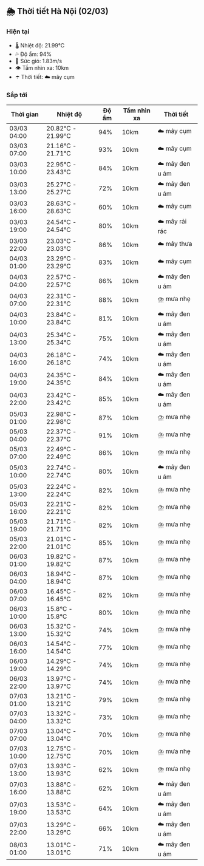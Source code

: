 ## 🌦️ Thời tiết Hà Nội (02/03)

### Hiện tại

- 🌡️ Nhiệt độ: 21.99℃
- 💦 Độ ẩm: 94%
- 💨 Sức gió: 1.83m/s
- 👁️ Tầm nhìn xa: 10km
- ☂️ Thời tiết: ☁️ mây cụm

### Sắp tới

| Thời gian | Nhiệt độ | Độ ẩm | Tầm nhìn xa | Thời tiết |
| --- | --- | --- | --- | --- |
| 03/03 04:00 | 20.82℃ - 21.99℃ | 94% | 10km | ☁️ mây cụm |
| 03/03 07:00 | 21.16℃ - 21.71℃ | 93% | 10km | ☁️ mây cụm |
| 03/03 10:00 | 22.95℃ - 23.43℃ | 84% | 10km | ☁️ mây đen u ám |
| 03/03 13:00 | 25.27℃ - 25.27℃ | 72% | 10km | ☁️ mây đen u ám |
| 03/03 16:00 | 28.63℃ - 28.63℃ | 60% | 10km | ☁️ mây cụm |
| 03/03 19:00 | 24.54℃ - 24.54℃ | 80% | 10km | ☁️ mây rải rác |
| 03/03 22:00 | 23.03℃ - 23.03℃ | 86% | 10km | ☁️ mây thưa |
| 04/03 01:00 | 23.29℃ - 23.29℃ | 83% | 10km | ☁️ mây cụm |
| 04/03 04:00 | 22.57℃ - 22.57℃ | 86% | 10km | ☁️ mây đen u ám |
| 04/03 07:00 | 22.31℃ - 22.31℃ | 88% | 10km | ⛈️ mưa nhẹ |
| 04/03 10:00 | 23.84℃ - 23.84℃ | 81% | 10km | ☁️ mây đen u ám |
| 04/03 13:00 | 25.34℃ - 25.34℃ | 75% | 10km | ☁️ mây đen u ám |
| 04/03 16:00 | 26.18℃ - 26.18℃ | 74% | 10km | ☁️ mây đen u ám |
| 04/03 19:00 | 24.35℃ - 24.35℃ | 84% | 10km | ☁️ mây đen u ám |
| 04/03 22:00 | 23.42℃ - 23.42℃ | 85% | 10km | ☁️ mây đen u ám |
| 05/03 01:00 | 22.98℃ - 22.98℃ | 87% | 10km | ⛈️ mưa nhẹ |
| 05/03 04:00 | 22.37℃ - 22.37℃ | 91% | 10km | ⛈️ mưa nhẹ |
| 05/03 07:00 | 22.49℃ - 22.49℃ | 86% | 10km | ⛈️ mưa nhẹ |
| 05/03 10:00 | 22.74℃ - 22.74℃ | 80% | 10km | ☁️ mây đen u ám |
| 05/03 13:00 | 22.24℃ - 22.24℃ | 82% | 10km | ⛈️ mưa nhẹ |
| 05/03 16:00 | 22.21℃ - 22.21℃ | 82% | 10km | ⛈️ mưa nhẹ |
| 05/03 19:00 | 21.71℃ - 21.71℃ | 82% | 10km | ⛈️ mưa nhẹ |
| 05/03 22:00 | 21.01℃ - 21.01℃ | 85% | 10km | ⛈️ mưa nhẹ |
| 06/03 01:00 | 19.82℃ - 19.82℃ | 87% | 10km | ⛈️ mưa nhẹ |
| 06/03 04:00 | 18.94℃ - 18.94℃ | 87% | 10km | ⛈️ mưa nhẹ |
| 06/03 07:00 | 16.45℃ - 16.45℃ | 82% | 10km | ⛈️ mưa nhẹ |
| 06/03 10:00 | 15.8℃ - 15.8℃ | 80% | 10km | ⛈️ mưa nhẹ |
| 06/03 13:00 | 15.32℃ - 15.32℃ | 74% | 10km | ⛈️ mưa nhẹ |
| 06/03 16:00 | 14.54℃ - 14.54℃ | 77% | 10km | ⛈️ mưa nhẹ |
| 06/03 19:00 | 14.29℃ - 14.29℃ | 74% | 10km | ⛈️ mưa nhẹ |
| 06/03 22:00 | 13.97℃ - 13.97℃ | 74% | 10km | ⛈️ mưa nhẹ |
| 07/03 01:00 | 13.21℃ - 13.21℃ | 79% | 10km | ⛈️ mưa nhẹ |
| 07/03 04:00 | 13.32℃ - 13.32℃ | 73% | 10km | ⛈️ mưa nhẹ |
| 07/03 07:00 | 13.04℃ - 13.04℃ | 70% | 10km | ⛈️ mưa nhẹ |
| 07/03 10:00 | 12.75℃ - 12.75℃ | 70% | 10km | ⛈️ mưa nhẹ |
| 07/03 13:00 | 13.93℃ - 13.93℃ | 62% | 10km | ⛈️ mưa nhẹ |
| 07/03 16:00 | 13.88℃ - 13.88℃ | 62% | 10km | ☁️ mây đen u ám |
| 07/03 19:00 | 13.53℃ - 13.53℃ | 64% | 10km | ☁️ mây đen u ám |
| 07/03 22:00 | 13.29℃ - 13.29℃ | 66% | 10km | ☁️ mây đen u ám |
| 08/03 01:00 | 13.01℃ - 13.01℃ | 71% | 10km | ☁️ mây đen u ám |
